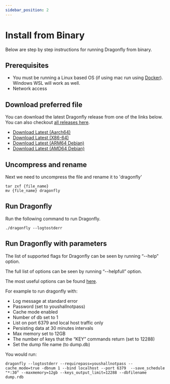 ```yaml
---
sidebar_position: 2
---
```


# Install from Binary
Below are step by step instructions for running Dragonfly from binary.

## Prerequisites

- You must be running a Linux based OS (if using mac run using [Docker](getting-started/docker)). Windows WSL will work as well.
- Network access

## Download preferred file
You can download the latest Dragonfly release from one of the links below. You can also checkout [all releases here](https://github.com/dragonflydb/dragonfly/releases).

- [Download Latest (Aarch64)](https://dragonflydb.gateway.scarf.sh/0.15.0/dragonfly-aarch64.tar.gz)
- [Download Latest (X86-64)](https://dragonflydb.gateway.scarf.sh/0.15.0/dragonfly-x86_64.tar.gz)
- [Download Latest (ARM64 Debian)](https://dragonflydb.gateway.scarf.sh/0.15.0/dragonfly_0.15.0_arm64.deb)
- [Download Latest (AMD64 Debian)](https://dragonflydb.gateway.scarf.sh/0.15.0/dragonfly_0.15.0_amd64.deb)

## Uncompress and rename
Next we need to uncompress the file and rename it to 'dragonfly'

```
tar zxf {file_name}
mv {file_name} dragonfly
```

## Run Dragonfly
Run the following command to run Dragonfly.

```
./dragonfly --logtostderr
```

## Run Dragonfly with parameters

The list of supported flags for Dragonfly can be seen by running “--help” option.

The full list of options can be seen by running “--helpfull” option.

The most useful options can be found [here](https://github.com/dragonflydb/dragonfly#configuration).

For example to run dragonfly with:
- Log message at standard error
- Password (set to youshallnotpass)
- Cache mode enabled
- Number of db set to 1
- List on port  6379 and local host traffic only
- Persisting data at 30 minutes intervals
- Max memory set to 12GB
- The number of keys that the “KEY” commands return (set to 12288)
- Set the dump file name (to dump.db)

You would run:
```
dragonfly --logtostderr --requirepass=youshallnotpass --cache_mode=true -dbnum 1 --bind localhost --port 6379  --save_schedule "*:30" --maxmemory=12gb --keys_output_limit=12288 --dbfilename dump.rdb
```


